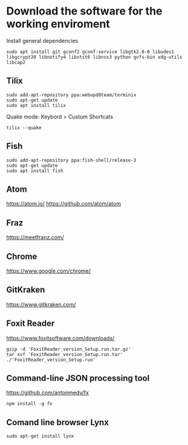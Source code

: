 # Download the software for the working enviroment

Install general dependencies
```
sudo apt install git gconf2 gconf-service libgtk2.0-0 libudev1 libgcrypt20 libnotify4 libxtst6 libnss3 python gvfs-bin xdg-utils libcap2
```

## Tilix
```
sudo add-apt-repository ppa:webupd8team/terminix
sudo apt-get update
sudo apt install tilix
```
Quake mode: Keybord > Custom Shortcats
```
tilix --quake
```
## Fish
```
sudo add-apt-repository ppa:fish-shell/release-3
sudo apt-get update
sudo apt install fish
```

## Atom
https://atom.io/
https://github.com/atom/atom


## Fraz
https://meetfranz.com/

## Chrome
https://www.google.com/chrome/

## GitKraken
https://www.gitkraken.com/

## Foxit Reader
https://www.foxitsoftware.com/downloads/
```
gzip -d 'FoxitReader_version_Setup.run.tar.gz' 
tar xvf 'FoxitReader_version_Setup.run.tar'
./'FoxitReader_version_Setup.run'
```

## Command-line JSON processing tool 
https://github.com/antonmedv/fx

```
npm install -g fx
```

## Comand line browser Lynx
```
sudo apt-get install lynx
```
